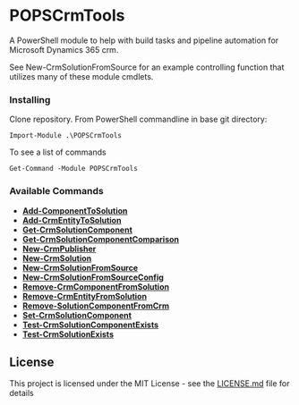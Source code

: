 # POPSCrmTools

A PowerShell module to help with build tasks and pipeline automation for Microsoft Dynamics 365 crm.

See New-CrmSolutionFromSource for an example controlling function that utilizes many of these module cmdlets.

### Installing

Clone repository. From PowerShell commandline in base git directory:

```
Import-Module .\POPSCrmTools
```

To see a list of commands

```
Get-Command -Module POPSCrmTools
```

### Available Commands
- [**Add-ComponentToSolution**](POPSCrmTools\Docs\Add-ComponentToSolution.md)
- [**Add-CrmEntityToSolution**](POPSCrmTools\Docs\Add-CrmEntityToSolution.md)
- [**Get-CrmSolutionComponent**](POPSCrmTools\Docs\Get-CrmSolutionComponent.md)
- [**Get-CrmSolutionComponentComparison**](POPSCrmTools\Docs\Get-CrmSolutionComponentComparison.md)
- [**New-CrmPublisher**](POPSCrmTools\Docs\New-CrmPublisher.md)
- [**New-CrmSolution**](POPSCrmTools\Docs\New-CrmSolution.md)
- [**New-CrmSolutionFromSource**](POPSCrmTools\Docs\New-CrmSolutionFromSource.md)
- [**New-CrmSolutionFromSourceConfig**](POPSCrmTools\Docs\New-CrmSolutionFromSourceConfig.md)
- [**Remove-CrmComponentFromSolution**](POPSCrmTools\Docs\Remove-CrmComponentFromSolution.md)
- [**Remove-CrmEntityFromSolution**](POPSCrmTools\Docs\Remove-CrmEntityFromSolution.md)
- [**Remove-SolutionComponentFromCrm**](POPSCrmTools\Docs\Remove-SolutionComponentFromCrm.md)
- [**Set-CrmSolutionComponent**](POPSCrmTools\Docs\Set-CrmSolutionComponent.md)
- [**Test-CrmSolutionComponentExists**](POPSCrmTools\Docs\Test-CrmSolutionComponentExists.md)
- [**Test-CrmSolutionExists**](POPSCrmTools\Docs\Test-CrmSolutionExists.md)

## License

This project is licensed under the MIT License - see the [LICENSE.md](LICENSE.md) file for details